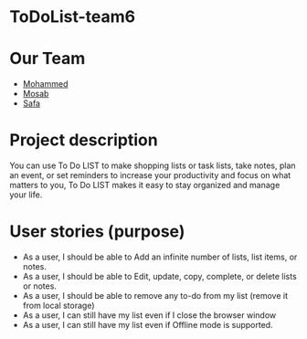 # ToDoList-team6

# Our Team

- [Mohammed](https://github.com/mo7amedehab97)
- [Mosab](https://github.com/Mosab-Ahmed)
- [Safa](https://github.com/safamohanna95)

# Project description

You can use To Do LIST to make shopping lists or task lists, take notes, plan an event, or set reminders to increase your productivity and focus on what matters to you, To Do LIST makes it easy to stay organized and manage your life.

# User stories (purpose)

- As a user, I should be able to Add an infinite number of lists, list items, or notes.
- As a user, I should be able to Edit, update, copy, complete, or delete  lists or notes.
- As a user, I should be able to remove any to-do from my list (remove it from local storage)
- As a user, I can still have my list even if I close the browser window
- As a user, I can still have my list even if Offline mode is supported.


